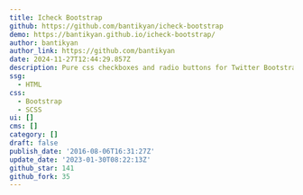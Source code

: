 ```yaml
---
title: Icheck Bootstrap
github: https://github.com/bantikyan/icheck-bootstrap
demo: https://bantikyan.github.io/icheck-bootstrap/
author: bantikyan
author_link: https://github.com/bantikyan
date: 2024-11-27T12:44:29.857Z
description: Pure css checkboxes and radio buttons for Twitter Bootstrap.
ssg:
  - HTML
css:
  - Bootstrap
  - SCSS
ui: []
cms: []
category: []
draft: false
publish_date: '2016-08-06T16:31:27Z'
update_date: '2023-01-30T08:22:13Z'
github_star: 141
github_fork: 35
---
```

